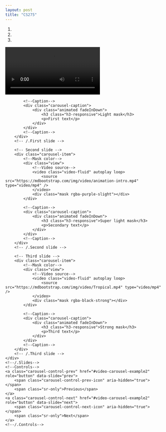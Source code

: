 ```yaml
---
layout: post
title: "CS275"
---
```


<style>
{% include blogposts.css %}
</style>


<!--Carousel Wrapper-->
<div id="video-carousel-example2" class="carousel slide carousel-fade" data-ride="carousel">
    <!--Indicators-->
    <ol class="carousel-indicators">
        <li data-target="#video-carousel-example2" data-slide-to="0" class="active"></li>
        <li data-target="#video-carousel-example2" data-slide-to="1"></li>
        <li data-target="#video-carousel-example2" data-slide-to="2"></li>
    </ol>
    <!--/.Indicators-->
    <!--Slides-->
    <div class="carousel-inner" role="listbox">
        <!-- First slide -->
        <div class="carousel-item active">
            <!--Mask color-->
            <div class="view">
                <!--Video source-->
                <video class="video-fluid" autoplay loop>
                    <source src="https://mdbootstrap.com/img/video/Lines.mp4" type="video/mp4" />
                </video>
                <div class="mask rgba-indigo-light"></div>
            </div>

            <!--Caption-->
            <div class="carousel-caption">
                <div class="animated fadeInDown">
                    <h3 class="h3-responsive">Light mask</h3>
                    <p>First text</p>
                </div>
            </div>
            <!--Caption-->
        </div>
        <!-- /.First slide -->

        <!-- Second slide -->
        <div class="carousel-item">
            <!--Mask color-->
            <div class="view">
                <!--Video source-->
                <video class="video-fluid" autoplay loop>
                    <source src="https://mdbootstrap.com/img/video/animation-intro.mp4" type="video/mp4" />
                </video>
                <div class="mask rgba-purple-slight"></div>
            </div>

            <!--Caption-->
            <div class="carousel-caption">
                <div class="animated fadeInDown">
                    <h3 class="h3-responsive">Super light mask</h3>
                    <p>Secondary text</p>
                </div>
            </div>
            <!--Caption-->
        </div>
        <!-- /.Second slide -->

        <!-- Third slide -->
        <div class="carousel-item">
            <!--Mask color-->
            <div class="view">
                <!--Video source-->
                <video class="video-fluid" autoplay loop>
                    <source src="https://mdbootstrap.com/img/video/Tropical.mp4" type="video/mp4" />
                </video>
                <div class="mask rgba-black-strong"></div>
            </div>

            <!--Caption-->
            <div class="carousel-caption">
                <div class="animated fadeInDown">
                    <h3 class="h3-responsive">Strong mask</h3>
                    <p>Third text</p>
                </div>
            </div>
            <!--Caption-->
        </div>
        <!-- /.Third slide -->
    </div>
    <!--/.Slides-->
    <!--Controls-->
    <a class="carousel-control-prev" href="#video-carousel-example2" role="button" data-slide="prev">
        <span class="carousel-control-prev-icon" aria-hidden="true"></span>
        <span class="sr-only">Previous</span>
    </a>
    <a class="carousel-control-next" href="#video-carousel-example2" role="button" data-slide="next">
        <span class="carousel-control-next-icon" aria-hidden="true"></span>
        <span class="sr-only">Next</span>
    </a>
    <!--/.Controls-->
</div>
<!--Carousel Wrapper-->
                            
